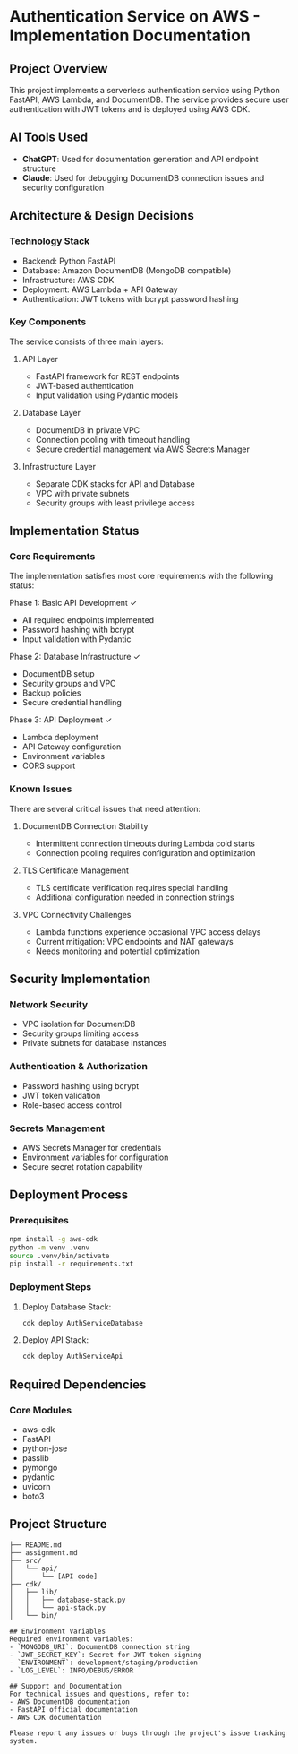 # Authentication Service on AWS - Implementation Documentation

## Project Overview
This project implements a serverless authentication service using Python FastAPI, AWS Lambda, and DocumentDB. The service provides secure user authentication with JWT tokens and is deployed using AWS CDK.

## AI Tools Used
- **ChatGPT**: Used for documentation generation and API endpoint structure
- **Claude**: Used for debugging DocumentDB connection issues and security configuration

## Architecture & Design Decisions

### Technology Stack
- Backend: Python FastAPI
- Database: Amazon DocumentDB (MongoDB compatible)
- Infrastructure: AWS CDK
- Deployment: AWS Lambda + API Gateway
- Authentication: JWT tokens with bcrypt password hashing

### Key Components

The service consists of three main layers:

1. API Layer
   - FastAPI framework for REST endpoints
   - JWT-based authentication
   - Input validation using Pydantic models

2. Database Layer
   - DocumentDB in private VPC
   - Connection pooling with timeout handling
   - Secure credential management via AWS Secrets Manager

3. Infrastructure Layer
   - Separate CDK stacks for API and Database
   - VPC with private subnets
   - Security groups with least privilege access

## Implementation Status

### Core Requirements

The implementation satisfies most core requirements with the following status:

Phase 1: Basic API Development ✓
- All required endpoints implemented
- Password hashing with bcrypt
- Input validation with Pydantic

Phase 2: Database Infrastructure ✓
- DocumentDB setup
- Security groups and VPC
- Backup policies
- Secure credential handling

Phase 3: API Deployment ✓
- Lambda deployment
- API Gateway configuration
- Environment variables
- CORS support

### Known Issues

There are several critical issues that need attention:

1. DocumentDB Connection Stability
   - Intermittent connection timeouts during Lambda cold starts
   - Connection pooling requires configuration and optimization

2. TLS Certificate Management
   - TLS certificate verification requires special handling
   - Additional configuration needed in connection strings

3. VPC Connectivity Challenges
   - Lambda functions experience occasional VPC access delays
   - Current mitigation: VPC endpoints and NAT gateways
   - Needs monitoring and potential optimization

## Security Implementation

### Network Security
- VPC isolation for DocumentDB
- Security groups limiting access
- Private subnets for database instances

### Authentication & Authorization
- Password hashing using bcrypt
- JWT token validation
- Role-based access control

### Secrets Management
- AWS Secrets Manager for credentials
- Environment variables for configuration
- Secure secret rotation capability

## Deployment Process

### Prerequisites
```bash
npm install -g aws-cdk
python -m venv .venv
source .venv/bin/activate
pip install -r requirements.txt
```

### Deployment Steps
1. Deploy Database Stack:
   ```bash
   cdk deploy AuthServiceDatabase
   ```

2. Deploy API Stack:
   ```bash
   cdk deploy AuthServiceApi
   ```

## Required Dependencies

### Core Modules
- aws-cdk
- FastAPI
- python-jose
- passlib
- pymongo
- pydantic
- uvicorn
- boto3

## Project Structure
```
├── README.md
├── assignment.md
├── src/
│   └── api/
│       └── [API code]
├── cdk/
│   ├── lib/
│   │   ├── database-stack.py
│   │   └── api-stack.py
│   └── bin/

## Environment Variables
Required environment variables:
- `MONGODB_URI`: DocumentDB connection string
- `JWT_SECRET_KEY`: Secret for JWT token signing
- `ENVIRONMENT`: development/staging/production
- `LOG_LEVEL`: INFO/DEBUG/ERROR

## Support and Documentation
For technical issues and questions, refer to:
- AWS DocumentDB documentation
- FastAPI official documentation
- AWS CDK documentation

Please report any issues or bugs through the project's issue tracking system.
